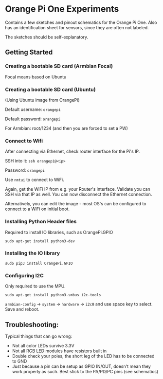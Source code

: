 # Orange Pi One Experiments

Contains a few sketches and pinout schematics for the Orange Pi One.
Also has an identification sheet for sensors, since they are often not labeled.

The sketches should be self-explanatory.

## Getting Started

### Creating a bootable SD card (Armbian Focal)

Focal means based on Ubuntu

### Creating a bootable SD card (Ubuntu)

(Using Ubuntu image from OrangePi)

Default username: `orangepi`

Default password: `orangepi`

For Armbian: root/1234 (and then you are forced to set a PW)

### Connect to Wifi

After connecting via Ethernet, check router interface for the Pi's IP.

SSH into it: `ssh orangepi@<ip>`

Password: `orangepi`
 
Use `nmtui` to connect to WiFi.

Again, get the WiFi IP from e.g. your Router's interface.
Validate you can SSH via that IP as well.
You can now disconnect the Ethernet connection.
 

Alternatively, you can edit the image - most OS's can be configured to connect to a WiFi on initial boot.
### Installing Python Header files

Required to install IO libraries, such as OrangePi.GPIO

`sudo apt-get install python3-dev`

### Installing the IO library

`sudo pip3 install OrangePi.GPIO`

### Configuring I2C

Only required to use the MPU.
 
`sudo apt-get install python3-smbus i2c-tools`

`armbian-config` -> `system` -> `hardware` -> `i2c0` and use space key to select. Save and reboot.

 ## Troubleshooting:
 Typical things that can go wrong:
 - Not all color LEDs survive 3.3V
 - Not all RGB LED modules have resistors built in
 - Double check your poles, the short leg of the LED has to be connected to GND
 - Just because a pin can be setup as GPIO IN/OUT, doesn't mean they work properly as such. Best stick to the PA/PD/PC pins (see schematics)